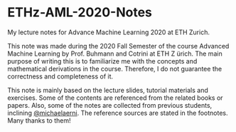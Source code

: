 # ETHz-AML-2020-Notes
My lecture notes for Advance Machine Learning 2020 at ETH Zurich.

This note was made during the 2020 Fall Semester of the course Advanced Machine Learning by Prof. Buhmann and Cotrini at ETH Z ̈urich. The main purpose of writing this is to familiarize me with the concepts and mathematical derivations in the course. Therefore, I do not guarantee the correctness and completeness of it.


This note is mainly based on the lecture slides, tutorial materials and exercises. Some of the contents are referenced from the related books or papers. Also, some of the notes are collected from previous students, inclining [@michaelaerni](https://github.com/michaelaerni/eth-introml-lecturenotes). The reference sources are stated in the footnotes. Many thanks to them!
